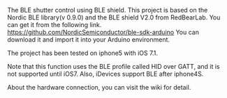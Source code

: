

The BLE shutter control using BLE shield. This project is based on the Nordic BLE library(v 0.9.0) and the BLE shield V2.0 from RedBearLab. You can get it from the following link. https://github.com/NordicSemiconductor/ble-sdk-arduino You can download it and import it into your Arduino environment.

The project has been tested on iphone5 with iOS 7.1.

Note that this function uses the BLE profile called HID over GATT, and it is not supported until iOS7. Also, iDevices support BLE after iphone4S.

About the hardware connection, you can visit the wiki for detail.
